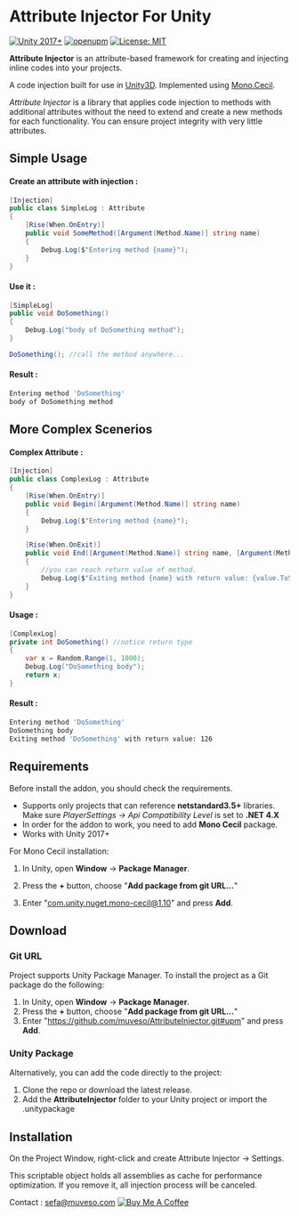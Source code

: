 # Attribute Injector For Unity

[![Unity 2017+](https://img.shields.io/badge/unity-2017%2B-blue.svg)](https://unity3d.com/get-unity/download)
[![openupm](https://img.shields.io/npm/v/com.muveso.attribute-injector?label=openupm&registry_uri=https://package.openupm.com)](https://openupm.com/packages/com.muveso.attribute-injector/)
[![License: MIT](https://img.shields.io/badge/License-MIT-brightgreen.svg)](https://github.com/muveso/Attribute-Injector/blob/main/LICENSE)

**Attribute Injector** is an attribute-based framework for creating and injecting inline codes into your projects.

A code injection built for use in [Unity3D](https://unity3d.com/). Implemented using [Mono.Cecil](http://www.mono-project.com/docs/tools+libraries/libraries/Mono.Cecil/).

*Attribute Injector* is a library that applies code injection to methods with additional attributes without the need to extend and create a new methods for each functionality.  You can ensure project integrity with very little attributes.

## Simple Usage

#### Create an attribute with injection :

```C#
[Injection]
public class SimpleLog : Attribute
{
    [Rise(When.OnEntry)]
    public void SomeMethod([Argument(Method.Name)] string name)
    {
        Debug.Log($"Entering method {name}");
    }
}
```

#### Use it :

```C#
[SimpleLog]
public void DoSomething() 
{ 
    Debug.Log("body of DoSomething method");
}

DoSomething(); //call the method anywhere...
```

#### Result :

```bash
Entering method 'DoSomething'
body of DoSomething method
```
## More Complex Scenerios

#### Complex Attribute :

```C#
[Injection]
public class ComplexLog : Attribute
{
    [Rise(When.OnEntry)]
    public void Begin([Argument(Method.Name)] string name)
    {
        Debug.Log($"Entering method {name}");
    }

    [Rise(When.OnExit)]
    public void End([Argument(Method.Name)] string name, [Argument(Method.ReturnValue)] int value)
    {
        //you can reach return value of method.
        Debug.Log($"Exiting method {name} with return value: {value.ToString()}");
    }
}
```

#### Usage :

```C#
[ComplexLog]
private int DoSomething() //notice return type
{
    var x = Random.Range(1, 1000);
    Debug.Log("DoSomething body");
    return x;
}
```

#### Result :

```bash
Entering method 'DoSomething'
DoSomething body
Exiting method 'DoSomething' with return value: 126
```

## Requirements

Before install the addon, you should check the requirements.

- Supports only projects that can reference **netstandard3.5+** libraries. Make sure *PlayerSettings -> Api Compatibility Level* is set to **.NET 4.X**
- In order for the addon to work, you need to add **Mono Cecil** package.
- Works with Unity 2017+

For Mono Cecil installation:

1. In Unity, open **Window** -> **Package Manager**.

2. Press the **+** button, choose "**Add package from git URL...**"

3. Enter "com.unity.nuget.mono-cecil@1.10" and press **Add**.

## Download

### Git URL

Project supports Unity Package Manager. To install the project as a Git package do the following:

1. In Unity, open **Window** -> **Package Manager**.
2. Press the **+** button, choose "**Add package from git URL...**"
3. Enter "https://github.com/muveso/AttributeInjector.git#upm" and press **Add**.

### Unity Package

Alternatively, you can add the code directly to the project:

1. Clone the repo or download the latest release.
2. Add the **AttributeInjector** folder to your Unity project or import the .unitypackage

## Installation

On the Project Window, right-click and create Attribute Injector -> Settings.

This scriptable object holds all assemblies as cache for performance optimization. If you remove it, all injection process will be canceled.


Contact : sefa@muveso.com
<a href="https://www.buymeacoffee.com/muveso" target="_blank"><img src="https://www.buymeacoffee.com/assets/img/custom_images/yellow_img.png" alt="Buy Me A Coffee"></a>



